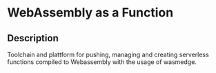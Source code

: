 # WebAssembly as a Function
## Description
Toolchain and plattform for pushing, managing and creating serverless functions compiled to Webassembly with the usage of wasmedge.

